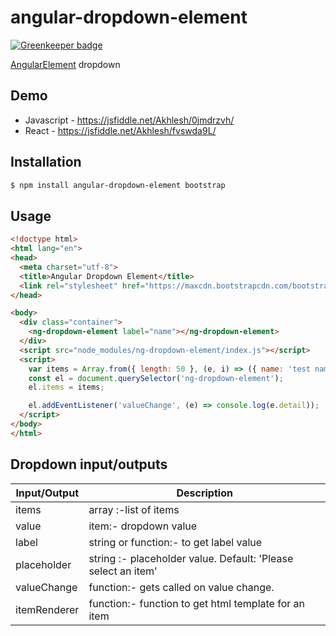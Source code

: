 # angular-dropdown-element

[![Greenkeeper badge](https://badges.greenkeeper.io/akhlesh/angular-dropdown-element.svg)](https://greenkeeper.io/)

[AngularElement](https://angular.io/guide/elements) dropdown 

## Demo
* Javascript - https://jsfiddle.net/Akhlesh/0jmdrzvh/
* React - https://jsfiddle.net/Akhlesh/fvswda9L/


## Installation

```bash
$ npm install angular-dropdown-element bootstrap
```

## Usage

```html
<!doctype html>
<html lang="en">
<head>
  <meta charset="utf-8">
  <title>Angular Dropdown Element</title>
  <link rel="stylesheet" href="https://maxcdn.bootstrapcdn.com/bootstrap/4.3.1/css/bootstrap.min.css">
</head>

<body>
  <div class="container">
    <ng-dropdown-element label="name"></ng-dropdown-element>
  </div>
  <script src="node_modules/ng-dropdown-element/index.js"></script>
  <script>
    var items = Array.from({ length: 50 }, (e, i) => ({ name: 'test name ' + i }));
    const el = document.querySelector('ng-dropdown-element');
    el.items = items;

    el.addEventListener('valueChange', (e) => console.log(e.detail));
  </script>
</body>
</html>
```

## Dropdown input/outputs

| Input/Output | Description |
| --- | --- |
| items | array :-list of items |
| value | item:- dropdown value |
| label | string or function:- to get label value |
| placeholder | string :- placeholder value. Default: 'Please select an item' |  
| valueChange | function:- gets called on value change. |
| itemRenderer| function:- function to get html template for an item|


